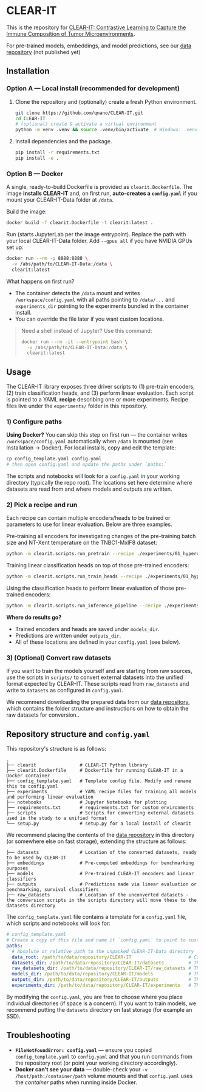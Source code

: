 # CLEAR-IT

This is the repository for [CLEAR-IT: Contrastive Learning to Capture the Immune Composition of Tumor Microenvironments](https://doi.org/10.1101/2024.08.20.608738).

For pre-trained models, embeddings, and model predictions, see our [data repository](https://data.4tu.nl/my/datasets/ebc792ad-4767-4aef-b8ff-ae653e901e3f/10.4121/126d8103-6de5-4493-a48e-5d529fef471e) (not published yet)

## Installation

### Option A — Local install (recommended for development)

1. Clone the repository and (optionally) create a fresh Python environment.

   ```bash
   git clone https://github.com/qnano/CLEAR-IT.git
   cd CLEAR-IT
   # (optional) create & activate a virtual environment
   python -m venv .venv && source .venv/bin/activate  # Windows: .venv\Scripts\activate
   ```
2. Install dependencies and the package.

   ```bash
   pip install -r requirements.txt
   pip install -e .
   ```

### Option B — Docker

A single, ready-to-build Dockerfile is provided as `clearit.Dockerfile`. The image **installs CLEAR-IT** and, on first run, **auto-creates a `config.yaml`** if you mount your CLEAR-IT-Data folder at `/data`.

Build the image:

```bash
docker build -f clearit.Dockerfile -t clearit:latest .
```

Run (starts JupyterLab per the image entrypoint). Replace the path with your local CLEAR-IT-Data folder. Add `--gpus all` if you have NVIDIA GPUs set up:

```bash
docker run --rm -p 8888:8888 \
  -v /abs/path/to/CLEAR-IT-Data:/data \
  clearit:latest
```

What happens on first run?

* The container detects the `/data` mount and writes `/workspace/config.yaml` with all paths pointing to `/data/...` and `experiments_dir` pointing to the experiments bundled in the container install.
* You can override the file later if you want custom locations.

> Need a shell instead of Jupyter? Use this command:
>
> ```bash
> docker run --rm -it --entrypoint bash \
>   -v /abs/path/to/CLEAR-IT-Data:/data \
>   clearit:latest
> ```

## Usage

The CLEAR-IT library exposes three driver scripts to (1) pre-train encoders, (2) train classification heads, and (3) perform linear evaluation. Each script is pointed to a YAML **recipe** describing one or more experiments. Recipe files live under the `experiments/` folder in this repository.

### 1) Configure paths

**Using Docker?** You can skip this step on first run — the container writes `/workspace/config.yaml` automatically when `/data` is mounted (see Installation → Docker). For local installs, copy and edit the template:

```bash
cp config_template.yaml config.yaml
# then open config.yaml and update the paths under `paths:`
```

The scripts and notebooks will look for a `config.yaml` in your working directory (typically the repo root). The locations set here determine where datasets are read from and where models and outputs are written.

### 2) Pick a recipe and run

Each recipe can contain multiple encoders/heads to be trained or parameters to use for linear evaluation. Below are three examples.

Pre-training all encoders for investigating changes of the pre-training batch size and NT-Xent temperature on the TNBC1-MxIF8 dataset:
```bash
python -m clearit.scripts.run_pretrain --recipe ./experiments/01_hyperopt/tnbc1-mxif8/round01/01_pretrain/01_batch-tau.yaml
```
Training linear classification heads on top of those pre-trained encoders:
```bash
python -m clearit.scripts.run_train_heads --recipe ./experiments/01_hyperopt/tnbc1-mxif8/round01/02_classifier/01_batch-tau.yaml
```
Using the classification heads to perform linear evaluation of those pre-trained encoders:
```bash
python -m clearit.scripts.run_inference_pipeline --recipe ./experiments/01_hyperopt/tnbc1-mxif8/round01/03_linear-eval/01_batch-tau.yaml
```

**Where do results go?**

* Trained encoders and heads are saved under `models_dir`.
* Predictions are written under `outputs_dir`.
* All of these locations are defined in your `config.yaml` (see below).

### 3) (Optional) Convert raw datasets

If you want to train the models yourself and are starting from raw sources, use the scripts in `scripts/` to convert external datasets into the unified format expected by CLEAR-IT. These scripts read from `raw_datasets` and write to `datasets` as configured in `config.yaml`.

We recommend downloading the prepared data from our [data repository](https://data.4tu.nl/my/datasets/ebc792ad-4767-4aef-b8ff-ae653e901e3f/10.4121/126d8103-6de5-4493-a48e-5d529fef471e), which contains the folder structure and instructions on how to obtain the raw datasets for conversion..

## Repository structure and `config.yaml`

This repository's structure is as follows:

```
.
├── clearit                # CLEAR-IT Python library
├── clearit.Dockerfile     # Dockerfile for running CLEAR-IT in a Docker container
├── config_template.yaml   # Template config file. Modify and rename this to config.yaml
├── experiments            # YAML recipe files for training all models and performing linear evaluation
├── notebooks              # Jupyter Notebooks for plotting
├── requirements.txt       # requirements.txt for custom environments
├── scripts                # Scripts for converting external datasets used in the study to a unified format
└── setup.py               # setup.py for a local install of clearit
```

We recommend placing the contents of the [data repository](https://data.4tu.nl/my/datasets/ebc792ad-4767-4aef-b8ff-ae653e901e3f/10.4121/126d8103-6de5-4493-a48e-5d529fef471e) in this directory (or somewhere else on fast storage), extending the structure as follows:

```
├── datasets               # Location of the converted datasets, ready to be used by CLEAR-IT
├── embeddings             # Pre-computed embeddings for benchmarking purposes
├── models                 # Pre-trained CLEAR-IT encoders and linear classifiers
├── outputs                # Predictions made via linear evaluation or benchmarking, survival classifiers
├── raw_datasets           # Location of the unconverted datasets - the conversion scripts in the scripts directory will move these to the datasets directory
```

The `config_template.yaml` file contains a template for a `config.yaml` file, which scripts and notebooks will look for:

```yaml
# config_template.yaml
# Create a copy of this file and name it `config.yaml` to point to custom paths
paths:
  # Absolute or relative path to the unpacked CLEAR-IT-Data directory
  data_root: /path/to/data/repository/CLEAR-IT                     # Corresponds to the GitHub repository's root directory
  datasets_dir: /path/to/data/repository/CLEAR-IT/datasets         # The datasets directory from the data repository
  raw_datasets_dir: /path/to/data/repository/CLEAR-IT/raw_datasets # The raw_datasets directory from the data repository
  models_dir: /path/to/data/repository/CLEAR-IT/models             # The models directory from the data repository
  outputs_dir: /path/to/data/repository/CLEAR-IT/outputs           # The outputs directory from the data repository
  experiments_dir: /path/to/data/repository/CLEAR-IT/experiments   # The experiments directory from the GitHub repository
```

By modifying the `config.yaml`, you are free to choose where you place individual directories (if space is a concern). If you want to train models, we recommend putting the `datasets` directory on fast storage (for example an SSD).

## Troubleshooting

* **`FileNotFoundError: config.yaml`** — ensure you copied `config_template.yaml` to `config.yaml` and that you run commands from the repository root (or point your working directory accordingly).
* **Docker can’t see your data** — double-check your `-v /host/path:/container/path` volume mounts and that `config.yaml` uses the *container* paths when running inside Docker.

